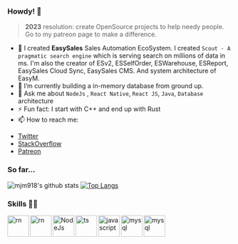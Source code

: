 ### Howdy! 👋

> **2023** resolution: create OpenSource projects to help needy people. Go to my patreon page to make a difference. 

<!--
**mjm918/mjm918** is a ✨ _special_ ✨ repository because its `README.md` (this file) appears on your GitHub profile.

Here are some ideas to get you started:

- 🔭 I’m currently working on ...
- 🌱 I’m currently learning ...
- 👯 I’m looking to collaborate on ...
- 🤔 I’m looking for help with ...
- 💬 Ask me about ...
- 📫 How to reach me: ...
- 😄 Pronouns: ...
- ⚡ Fun fact: ...
-->
- 🔭 I created **EasySales** Sales Automation EcoSystem. I created `Scout - A pragmatic search engine` which is serving search on millions of data in ms. I'm also the creator of ESv2, ESSelfOrder, ESWarehouse, ESReport, EasySales Cloud Sync, EasySales CMS. And system architecture of EasyM.
- 🌱 I’m currently building a in-memory database from ground up. 
- 💬 Ask me about `NodeJs` , `React Native`, `React JS`, `Java`, `Database` architecture 
- ⚡ Fun fact: I start with C++ and end up with Rust
- 📫 How to reach me: 
* [Twitter](https://twitter.com/OrphanPid)
* [StackOverflow](https://stackoverflow.com/story/julfikar)
* [Patreon](https://patreon.com/user?u=94134513)

### So far... 

![mjm918's github stats](https://github-readme-stats.vercel.app/api?username=mjm918&count_private=true&show_icons=true&theme=vue) [![Top Langs](https://github-readme-stats.vercel.app/api/top-langs/?username=mjm918&layout=compact&theme=vue)](https://github.com/mjm918/)

### Skills 👨‍💻

<img align="left" alt="rn" width="48px" src="https://www.rust-lang.org/logos/rust-logo-32x32.png"/>
<img align="left" alt="rn" width="48px" src="https://img.icons8.com/color/48/000000/react-native.png"/>
<img align="left" alt="NodeJs" width="48px" src="https://img.icons8.com/color/96/000000/nodejs.png" />
<img align="left" alt="ts" width="48px" src="https://img.icons8.com/color/48/000000/typescript.png"/>
<img align="left" alt="javascript" width="48px" src="https://img.icons8.com/color/48/000000/javascript--v1.png"/>
<img align="left" alt="mysql" width="48px" src="https://img.icons8.com/color/48/000000/mysql-logo.png"/>
<img align="left" alt="mysql" width="48px" src="https://img.icons8.com/color/48/000000/microsoft-sql-server.png"/>
